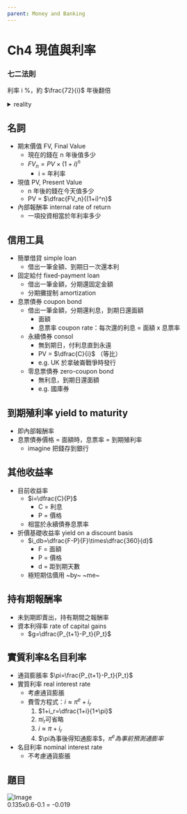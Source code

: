 ```yaml
---
parent: Money and Banking
---
```

# Ch4 現值與利率

### 七二法則
利率 i %，約 $\frac{72}{i}$ 年後翻倍
<details>
  <summary>reality</summary>

  ```python
  from math import*

  for i in range(1, 26):
      print(i, i*log(2, 1+i/100))
  ```


  output
  ```
  1 69.66071689357483
  2 70.005577562293
  3 70.34931675131321
  4 70.69195074051879
  5 71.03349541445232
  6 71.37396627565124
  7 71.71337845741098
  8 72.0517467360047
  9 72.38908554238841
  10 72.72540897341713
  11 73.06073080259694
  12 73.3950644903964
  13 73.728423194139
  14 74.06081977749659
  15 74.39226681960587
  16 74.72277662382118
  17 75.05236122612706
  18 75.3810324032218
  19 75.7088016802901
  20 76.03568033847861
  21 76.36167942208806
  22 76.68680974549507
  23 77.01108189981609
  24 77.33450625932491
  25 77.65709298763474
  ```
</details>

## 名詞
- 期末價值 FV, Final Value
  - 現在的錢在 n 年後值多少
  - $FV_n = PV\times(1+i)^n$ 
    - i = 年利率
- 現值 PV, Present Value
  - n 年後的錢在今天值多少  
  - PV = $\dfrac{FV_n}{(1+i)^n}$ 
- 內部報酬率 internal rate of return
  - 一項投資相當於年利率多少

## 信用工具
- 簡單借貸 simple loan
  - 借出一筆金額、到期日一次還本利
- 固定給付 fixed-payment loan
  - 借出一筆金額，分期還固定金額
  - 分期攤提制 amortization
- 息票債券 coupon bond
  - 借出一筆金額，分期還利息，到期日還面額
    - 面額
    - 息票率 coupon rate：每次還的利息 = 面額 x 息票率
  - 永續債券 consol
    - 無到期日，付利息直到永遠
    - PV = $\dfrac{C}{i}$ （等比） 
    - e.g. UK 於拿破崙戰爭時發行
  - 零息票債券 zero-coupon bond
    - 無利息，到期日還面額
    - e.g. 國庫券

## 到期殖利率 yield to maturity
- 即內部報酬率
- 息票債券價格 = 面額時，息票率 = 到期殖利率
  - imagine 把錢存到銀行

## 其他收益率
- 目前收益率
  - $i=\dfrac{C}{P}$
    - C = 利息
    - P = 價格
  - 相當於永續債券息票率
- 折價基礎收益率 yield on a discount basis
  - $i_db=\dfrac{F-P}{F}\times\dfrac{360}{d}$
    - F = 面額
    - P = 價格
    - d = 距到期天數
  - 極短期估價用 ~by~ ~me~

## 持有期報酬率
- 未到期即賣出，持有期間之報酬率
- 資本利得率 rate of capital gains
  - $g=\dfrac{P_{t+1}-P_t}{P_t}$ 

## 實質利率&名目利率
- 通貨膨脹率 $\pi=\frac{P_{t+1}-P_t}{P_t}$
- 實質利率 real interest rate
  - 考慮通貨膨脹
  - 費雪方程式：$i\approx\pi^e+i_r$
    1. $1+i_r=\dfrac{1+i}{1+\pi}$
    2. $\pi i_r$可省略
    3. $i\approx\pi+i_r$
    4. $\pi為事後得知通膨率$，$\pi^e為事前預測通膨率$
- 名目利率 nominal interest rate 
  - 不考慮通貨膨脹

## 題目
![Image](https://i.imgur.com/rsHAkRb.png)  
0.135x0.6-0.1 = -0.019